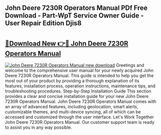 ## John Deere 7230R Operators Manual PDf Free Download - Part-WpT Service Owner Guide - User Repair Edition Djis8

# <h2><a href="http://bc93708.oget.top/?id=John+Deere+7230R+Operators+Manual">🔗Download New 👉🔴 John Deere 7230R Operators Manual</a></h2>

[![John Deere 7230R Operators Manual new download](https://i.imgur.com/5g1atiW.png)](http://bc93708.oget.top/?id=John+Deere+7230R+Operators+Manual)
Greetings and welcome to the comprehensive user manual for your newly acquired John Deere 7230R Operators Manual. This guide is intended to help you get the most out of your product by providing a thorough explanation of its features, installation process, operation instructions, maintenance tips, and troubleshooting procedures. Step-by-Step Installation Guide This section provides a clear and concise installation guide for your new John Deere 7230R Operators Manual. John Deere 7230R Operators Manual comes with an array of advanced features, including geolocation, smart alerts, customizable themes, and multi-device syncing, all of which can be accessed and customized through the user interface. Let's Work Together John Deere 7230R Operators Manual. Our customer support team is ready to assist you in any way possible.
